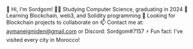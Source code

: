 👋 Hi, I'm Sordgom! 
👨‍💻 Studying Computer Science, graduating in 2024
🌱 Learning Blockchain, web3, and Solidity programming 
👯 Looking for Blockchain projects to collaborate on 
📫 Contact me at: aymaneigmiden@gmail.com or Discord: Sordgom#7157 
⚡ Fun fact: I've visited every city in Morocco!

